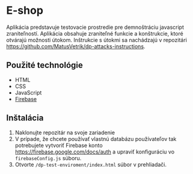 # E-shop

Aplikácia predstavuje testovacie prostredie pre demnoštráciu javascript zraniteľností. Aplikácia obsahuje zraniteľné funkcie a konštrukcie,
ktoré otvárajú možnosti útokom. Inštrukcie s útokmi sa nachádzajú v repozitári https://github.com/MatusVetrik/dp-attacks-instructions.

## Použité technológie
- HTML
- CSS
- JavaScript
- [Firebase](https://firebase.google.com/)

## Inštalácia
1. Naklonujte repozitár na svoje zariadenie
2. V prípade, že chcete používať vlastnú databázu používateľov tak potrebujete vytvoriť Firebase konto https://firebase.google.com/docs/auth a upraviť konfiguráciu vo `firebaseConfig.js` súboru.
3. Otvorte `/dp-test-enviroment/index.html` súbor v prehliadači.
